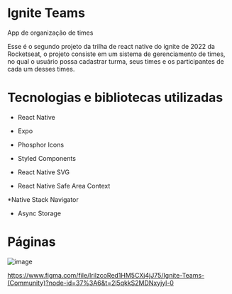 # Ignite Teams
App de organização de times 

Esse é o segundo projeto da trilha de react native do ignite de 2022 da Rocketseat, o projeto consiste em um sistema de gerenciamento de times, no qual o usuário possa cadastrar turma, seus times e os participantes de cada um desses times.

# Tecnologias e bibliotecas utilizadas

* React Native

* Expo

* Phosphor Icons

* Styled Components

* React Native SVG

* React Native Safe Area Context

 *Native Stack Navigator

* Async Storage

# Páginas

![image](https://user-images.githubusercontent.com/48845273/215354134-89ad9108-91aa-4eb0-bebb-78d93e2cae46.png)

https://www.figma.com/file/lrilzcoRed1HM5CXj4jJ75/Ignite-Teams-(Community)?node-id=37%3A6&t=2l5qkkS2MDNxyjyl-0
